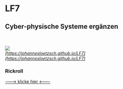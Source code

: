# LF7
## Cyber-physische Systeme ergänzen


<br/><br/>
![](https://github.com/johannesloetzsch/LF7/blob/main/src/img/url.png?raw=true)<br/>
*[https://johannesloetzsch.github.io/LF7](https://johannesloetzsch.github.io/LF7)*

### Rickroll ###
[---> klicke hier <---](https://www.youtube.com/watch?v=dQw4w9WgXcQ&pp=ygUJcmljayByb2xs)
